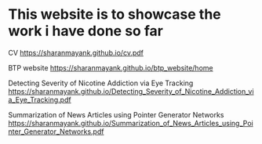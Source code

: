 # This website is to showcase the work i have done so far

CV
https://sharanmayank.github.io/cv.pdf

BTP website
https://sharanmayank.github.io/btp_website/home

Detecting Severity of Nicotine Addiction via Eye Tracking
https://sharanmayank.github.io/Detecting_Severity_of_Nicotine_Addiction_via_Eye_Tracking.pdf

Summarization of News Articles using Pointer Generator Networks
https://sharanmayank.github.io/Summarization_of_News_Articles_using_Pointer_Generator_Networks.pdf
